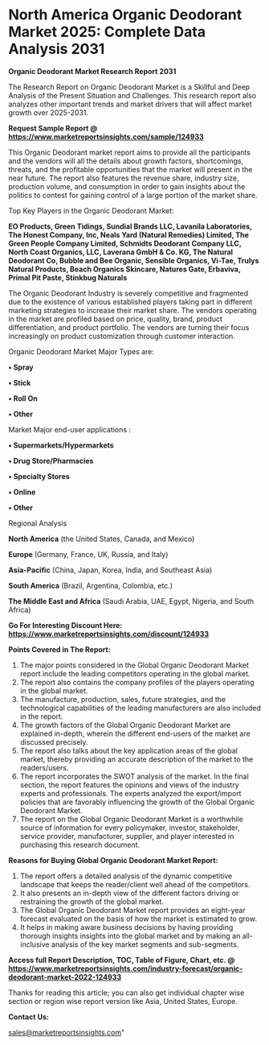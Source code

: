 # North America Organic Deodorant Market 2025: Complete Data Analysis 2031

<strong>Organic Deodorant Market Research Report 2031</strong>

The Research Report on Organic Deodorant Market is a Skillful and Deep Analysis of the Present Situation and Challenges. This research report also analyzes other important trends and market drivers that will affect market growth over 2025-2031.

<strong>Request Sample Report @ <a href=https://www.marketreportsinsights.com/sample/124933>https://www.marketreportsinsights.com/sample/124933</a></strong>

This Organic Deodorant market report aims to provide all the participants and the vendors will all the details about growth factors, shortcomings, threats, and the profitable opportunities that the market will present in the near future. The report also features the revenue share, industry size, production volume, and consumption in order to gain insights about the politics to contest for gaining control of a large portion of the market share.

Top Key Players in the Organic Deodorant Market:

<strong>EO Products, Green Tidings, Sundial Brands LLC, Lavanila Laboratories, The Honest Company, Inc, Neals Yard (Natural Remedies) Limited, The Green People Company Limited, Schmidts Deodorant Company LLC, North Coast Organics, LLC, Laverana GmbH & Co. KG, The Natural Deodorant Co, Bubble and Bee Organic, Sensible Organics, Vi-Tae, Trulys Natural Products, Beach Organics Skincare, Natures Gate, Erbaviva, Primal Pit Paste, Stinkbug Naturals</strong>

The Organic Deodorant Industry is severely competitive and fragmented due to the existence of various established players taking part in different marketing strategies to increase their market share. The vendors operating in the market are profiled based on price, quality, brand, product differentiation, and product portfolio. The vendors are turning their focus increasingly on product customization through customer interaction.

Organic Deodorant Market Major Types are:

<strong>• Spray

• Stick

• Roll On

• Other</strong>

Market Major end-user applications :

<strong>• Supermarkets/Hypermarkets

• Drug Store/Pharmacies

• Specialty Stores

• Online

• Other</strong>

Regional Analysis

</u><strong><b>North America</b></strong> (the United States, Canada, and Mexico)

<strong><b>Europe </b></strong>(Germany, France, UK, Russia, and Italy)

<strong><b>Asia-Pacific</b></strong> (China, Japan, Korea, India, and Southeast Asia)

<strong><b>South America</b></strong> (Brazil, Argentina, Colombia, etc.)

<strong><b>The Middle East and Africa</b></strong> (Saudi Arabia, UAE, Egypt, Nigeria, and South Africa)

<strong>Go For Interesting Discount Here: <a href=https://www.marketreportsinsights.com/discount/124933>https://www.marketreportsinsights.com/discount/124933</a></strong>

<strong>Points Covered in The Report:</strong>
<ol>
  <li>The major points considered in the Global Organic Deodorant Market report include the leading competitors operating in the global market.</li>
  <li>The report also contains the company profiles of the players operating in the global market.</li>
  <li>The manufacture, production, sales, future strategies, and the technological capabilities of the leading manufacturers are also included in the report.</li>
  <li>The growth factors of the Global Organic Deodorant Market are explained in-depth, wherein the different end-users of the market are discussed precisely.</li>
  <li>The report also talks about the key application areas of the global market, thereby providing an accurate description of the market to the readers/users.</li>
  <li>The report incorporates the SWOT analysis of the market. In the final section, the report features the opinions and views of the industry experts and professionals. The experts analyzed the export/import policies that are favorably influencing the growth of the Global Organic Deodorant Market.</li>
  <li>The report on the Global Organic Deodorant Market is a worthwhile source of information for every policymaker, investor, stakeholder, service provider, manufacturer, supplier, and player interested in purchasing this research document.</li>
</ol>
<strong>Reasons for Buying Global Organic Deodorant Market Report:</strong>

<ol>
  <li>The report offers a detailed analysis of the dynamic competitive landscape that keeps the reader/client well ahead of the competitors.</li>
  <li>It also presents an in-depth view of the different factors driving or restraining the growth of the global market.</li>
  <li>The Global Organic Deodorant Market report provides an eight-year forecast evaluated on the basis of how the market is estimated to grow.</li>
  <li>It helps in making aware business decisions by having providing thorough insights insights into the global market and by making an all-inclusive analysis of the key market segments and sub-segments.</li>
</ol>
<strong>Access full Report Description, TOC, Table of Figure, Chart, etc. @ <a href=https://www.marketreportsinsights.com/industry-forecast/organic-deodorant-market-2022-124933>https://www.marketreportsinsights.com/industry-forecast/organic-deodorant-market-2022-124933</a></strong>


Thanks for reading this article; you can also get individual chapter wise section or region wise report version like Asia, United States, Europe.

<strong>Contact Us:</strong>

sales@marketreportsinsights.com"
